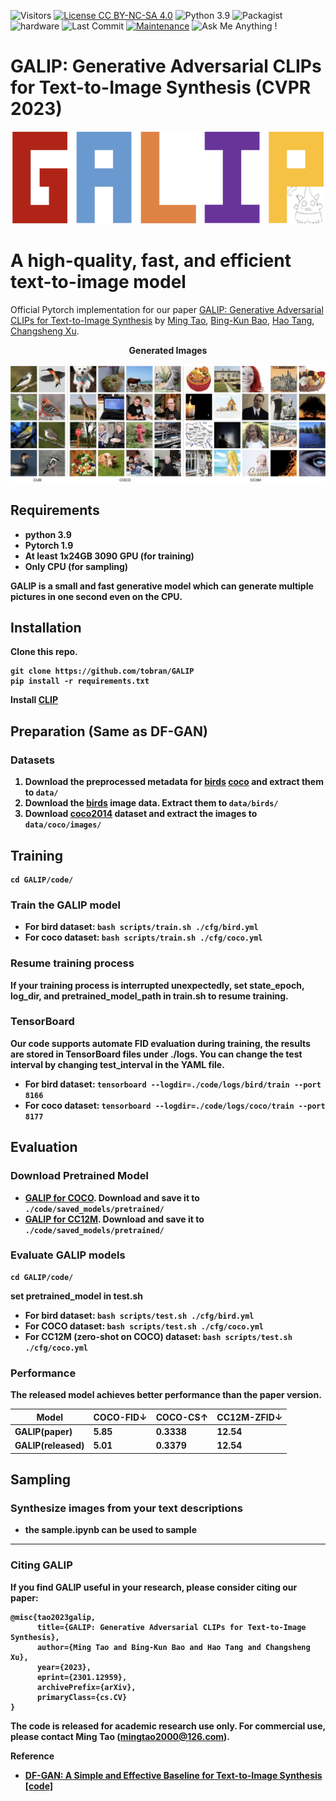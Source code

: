 ![Visitors](https://visitor-badge.glitch.me/badge?page_id=tobran/GALIP) 
[![License CC BY-NC-SA 4.0](https://img.shields.io/badge/license-CC4.0-blue.svg)](https://github.com/tobran/GALIP/blob/master/LICENSE.md)
![Python 3.9](https://img.shields.io/badge/python-3.9-green.svg)
![Packagist](https://img.shields.io/badge/Pytorch-1.9.0-red.svg)
![hardware](https://img.shields.io/badge/GPU-CPU-1abc9c.svg)
![Last Commit](https://img.shields.io/github/last-commit/tobran/GALIP)
[![Maintenance](https://img.shields.io/badge/Maintained%3F-yes-blue.svg)]((https://github.com/tobran/GALIP/graphs/commit-activity))
![Ask Me Anything !](https://img.shields.io/badge/Ask%20me-anything-1a009c.svg)

# GALIP: Generative Adversarial CLIPs for Text-to-Image Synthesis (CVPR 2023)

<p align="center">
    <img src="logo.jpeg" width="500px"/>
</p>

# A high-quality, fast, and efficient text-to-image model

Official Pytorch implementation for our paper [GALIP: Generative Adversarial CLIPs for Text-to-Image Synthesis](https://arxiv.org/abs/2301.12959) by [Ming Tao](https://scholar.google.com/citations?user=5GlOlNUAAAAJ), [Bing-Kun Bao](https://scholar.google.com/citations?user=lDppvmoAAAAJ&hl=en), [Hao Tang](https://scholar.google.com/citations?user=9zJkeEMAAAAJ&hl=en), [Changsheng Xu](https://scholar.google.com/citations?user=hI9NRDkAAAAJ). 

<p align="center">
<b>Generated Images
</p>
<p align="center">
    <img src="results.jpg"/>
</p>


## Requirements
- python 3.9
- Pytorch 1.9
- At least 1x24GB 3090 GPU (for training)
- Only CPU (for sampling) 

GALIP is a small and fast generative model which can generate multiple pictures in one second even on the CPU.
## Installation

Clone this repo.
```
git clone https://github.com/tobran/GALIP
pip install -r requirements.txt
```
Install [CLIP](https://github.com/openai/CLIP)

## Preparation (Same as DF-GAN)
### Datasets
1. Download the preprocessed metadata for [birds](https://drive.google.com/file/d/1I6ybkR7L64K8hZOraEZDuHh0cCJw5OUj/view?usp=sharing) [coco](https://drive.google.com/file/d/15Fw-gErCEArOFykW3YTnLKpRcPgI_3AB/view?usp=sharing) and extract them to `data/`
2. Download the [birds](http://www.vision.caltech.edu/visipedia/CUB-200-2011.html) image data. Extract them to `data/birds/`
3. Download [coco2014](http://cocodataset.org/#download) dataset and extract the images to `data/coco/images/`

## Training
  ```
  cd GALIP/code/
  ```
### Train the GALIP model
  - For bird dataset: `bash scripts/train.sh ./cfg/bird.yml`
  - For coco dataset: `bash scripts/train.sh ./cfg/coco.yml`
### Resume training process
If your training process is interrupted unexpectedly, set **state_epoch**, **log_dir**, and **pretrained_model_path** in train.sh to resume training.

### TensorBoard
Our code supports automate FID evaluation during training, the results are stored in TensorBoard files under ./logs. You can change the test interval by changing **test_interval** in the YAML file.

  - For bird dataset: `tensorboard --logdir=./code/logs/bird/train --port 8166`
  - For coco dataset: `tensorboard --logdir=./code/logs/coco/train --port 8177`


## Evaluation

### Download Pretrained Model
- [GALIP for COCO](https://drive.google.com/file/d/1gbfwDeD7ftZmdOFxfffCjKCyYfF4ptdl/view?usp=sharing). Download and save it to `./code/saved_models/pretrained/`
- [GALIP for CC12M](https://drive.google.com/file/d/1VnONvNRjuyHTzuLKBbozZ38-WIt7XZMC/view?usp=sharing). Download and save it to `./code/saved_models/pretrained/`

### Evaluate GALIP models

  ```
  cd GALIP/code/
  ```
set **pretrained_model** in test.sh
- For bird dataset: `bash scripts/test.sh ./cfg/bird.yml`
- For COCO dataset: `bash scripts/test.sh ./cfg/coco.yml`
- For CC12M (zero-shot on COCO) dataset: `bash scripts/test.sh ./cfg/coco.yml`

### Performance
The released model achieves better performance than the paper version.


| Model            | COCO-FID↓ | COCO-CS↑   | CC12M-ZFID↓ |
| ---              | ---       | ---        | ---       |
| GALIP(paper)     | 5.85      | 0.3338     | 12.54      |
| GALIP(released)  | **5.01**  | **0.3379** | **12.54**  |


## Sampling
  
### Synthesize images from your text descriptions
  - the sample.ipynb can be used to sample

---
### Citing GALIP

If you find GALIP useful in your research, please consider citing our paper:
```
@misc{tao2023galip,
      title={GALIP: Generative Adversarial CLIPs for Text-to-Image Synthesis}, 
      author={Ming Tao and Bing-Kun Bao and Hao Tang and Changsheng Xu},
      year={2023},
      eprint={2301.12959},
      archivePrefix={arXiv},
      primaryClass={cs.CV}
}
```
The code is released for academic research use only. For commercial use, please contact Ming Tao (mingtao2000@126.com).


**Reference**
- [DF-GAN: A Simple and Effective Baseline for Text-to-Image Synthesis](https://arxiv.org/abs/2008.05865) [[code]](https://github.com/tobran/DF-GAN)
